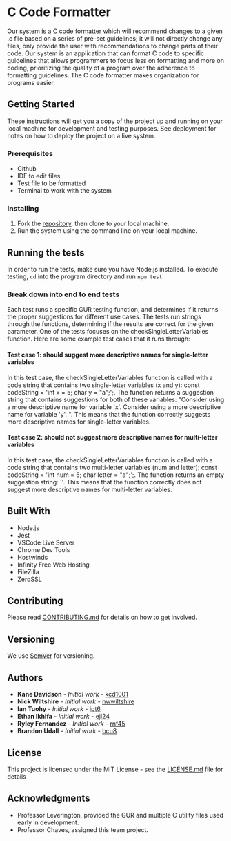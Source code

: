 # C Code Formatter
Our system is a C code formatter which will recommend changes to a given .c file based on a series of pre-set guidelines; it will not directly change any files, only provide the user with recommendations to change parts of their code. Our system is an application that can format C code to specific guidelines that allows programmers to focus less on formatting and more on coding, prioritizing the quality of a program over the adherence to formatting guidelines. The C code formatter makes organization for programs easier. 

## Getting Started
These instructions will get you a copy of the project up and running on your local machine for development and testing purposes. See deployment for notes on how to deploy the project on a live system.

### Prerequisites
- Github 
- IDE to edit files 
- Test file to be formatted 
- Terminal to work with the system 

### Installing
1. Fork the [repository]([https://github.com/ChrisKeefe/DontPanic](https://github.com/bcu8/CS386-C-Code-Formatter)), then clone to your local machine.
2. Run the system using the command line on your local machine. 

## Running the tests
In order to run the tests, make sure you have Node.js installed. To execute testing, ```cd``` into the program directory and run ```npm test```.

### Break down into end to end tests
Each test runs a specific GUR testing function, and determines if it returns the proper suggestions for different use cases. The tests run strings through the functions, determining if the results are correct for the given parameter. One of the tests focuses on the checkSingleLetterVariables function. Here are some example test cases that it runs through:

#### Test case 1: should suggest more descriptive names for single-letter variables

In this test case, the checkSingleLetterVariables function is called with a code string that contains two single-letter variables (x and y): const codeString = 'int x = 5; char y = "a";';. The function returns a suggestion string that contains suggestions for both of these variables: "Consider using a more descriptive name for variable 'x'. Consider using a more descriptive name for variable 'y'. ". This means that the function correctly suggests more descriptive names for single-letter variables.

#### Test case 2: should not suggest more descriptive names for multi-letter variables

In this test case, the checkSingleLetterVariables function is called with a code string that contains two multi-letter variables (num and letter): const codeString = 'int num = 5; char letter = "a";';. The function returns an empty suggestion string: ''. This means that the function correctly does not suggest more descriptive names for multi-letter variables.

## Built With
- Node.js
- Jest
- VSCode Live Server
- Chrome Dev Tools
- Hostwinds
- Infinity Free Web Hosting
- FileZilla
- ZeroSSL

## Contributing
Please read [CONTRIBUTING.md](CONTRIBUTING.md) for details on how to get involved.

## Versioning
We use [SemVer](http://semver.org/) for versioning. 

## Authors
* **Kane Davidson** - *Initial work* - [kcd1001](https://github.com/kcd1001)
* **Nick Wiltshire** - *Initial work* - [nwwiltshire](https://github.com/nwwiltshire)
* **Ian Tuohy** - *Initial work* - [ipt6](https://github.com/ipt6)
* **Ethan Ikhifa** - *Initial work* - [eji24](https://github.com/eji24)
* **Ryley Fernandez** - *Initial work* - [rnf45](https://github.com/rnf45)
* **Brandon Udall** - *Initial work* - [bcu8](https://github.com/bcu8)

## License
This project is licensed under the MIT License - see the [LICENSE.md](LICENSE.md) file for details

## Acknowledgments
* Professor Leverington, provided the GUR and multiple C utility files used early in development.
* Professor Chaves, assigned this team project.
